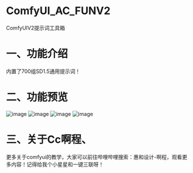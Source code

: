 # ComfyUI_AC_FUNV2
ComfyUIV2提示词工具箱

# 一、功能介绍
内置了700组SD1.5通用提示词！

# 二、功能预览
![image](https://github.com/user-attachments/assets/a57b9eaf-a8b1-4557-bd96-f4363eac01dd)
![image](https://github.com/user-attachments/assets/287d7dfd-afa4-4f13-9abb-5da3a848b37e)
![image](https://github.com/user-attachments/assets/0e7cfdae-36b7-4da1-8343-025e39a64955)
![image](https://github.com/user-attachments/assets/d278f753-9e4a-449e-affb-0e23a92128c6)


# 三、关于Cc啊程、
更多关于comfyui的教学，大家可以前往哔哩哔哩搜索：惠和设计-啊程，观看更多内容！记得给我个小星星和一键三联呀！
